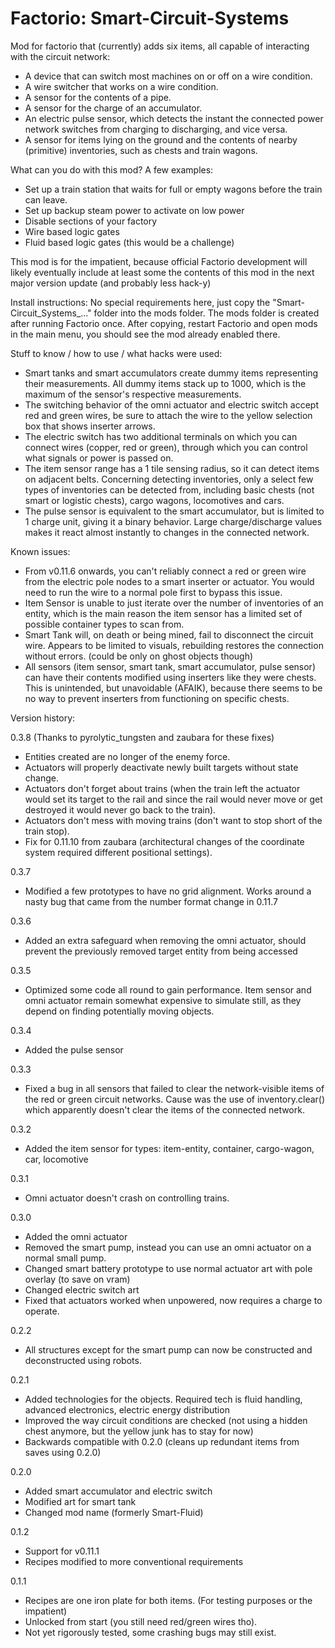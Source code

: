Factorio: Smart-Circuit-Systems
=========================

Mod for factorio that (currently) adds six items, all capable of interacting with the circuit network: 
+ A device that can switch most machines on or off on a wire condition.
+ A wire switcher that works on a wire condition.
+ A sensor for the contents of a pipe.
+ A sensor for the charge of an accumulator.
+ An electric pulse sensor, which detects the instant the connected power network switches from charging to discharging, and vice versa.
+ A sensor for items lying on the ground and the contents of nearby (primitive) inventories, such as chests and train wagons. 

What can you do with this mod? A few examples:
+ Set up a train station that waits for full or empty wagons before the train can leave.
+ Set up backup steam power to activate on low power
+ Disable sections of your factory
+ Wire based logic gates
+ Fluid based logic gates (this would be a challenge)

This mod is for the impatient, because official Factorio development will likely eventually include at least some the contents of this mod in the next major version update (and probably less hack-y)

Install instructions:
No special requirements here, just copy the "Smart-Circuit_Systems_..." folder into the mods folder. The mods folder is created after running Factorio once. After copying, restart Factorio and open mods in the main menu, you should see the mod already enabled there.

Stuff to know / how to use / what hacks were used: 
+ Smart tanks and smart accumulators create dummy items representing their measurements. All dummy items stack up to 1000, which is the maximum of the sensor's respective measurements.
+ The switching behavior of the omni actuator and electric switch accept red and green wires, be sure to attach the wire to the yellow selection box that shows inserter arrows.
+ The electric switch has two additional terminals on which you can connect wires (copper, red or green), through which you can control what signals or power is passed on.
+ The item sensor range has a 1 tile sensing radius, so it can detect items on adjacent belts. Concerning detecting inventories, only a select few types of inventories can be detected from, including basic chests (not smart or logistic chests), cargo wagons, locomotives and cars.
+ The pulse sensor is equivalent to the smart accumulator, but is limited to 1 charge unit, giving it a binary behavior. Large charge/discharge values makes it react almost instantly to changes in the connected network.

Known issues:
+ From v0.11.6 onwards, you can't reliably connect a red or green wire from the electric pole nodes to a smart inserter or actuator. You would need to run the wire to a normal pole first to bypass this issue.
+ Item Sensor is unable to just iterate over the number of inventories of an entity, which is the main reason the item sensor has a limited set of possible container types to scan from.
+ Smart Tank will, on death or being mined, fail to disconnect the circuit wire. Appears to be limited to visuals, rebuilding restores the connection without errors. (could be only on ghost objects though)
+ All sensors (item sensor, smart tank, smart accumulator, pulse sensor) can have their contents modified using inserters like they were chests. This is unintended, but unavoidable (AFAIK), because there seems to be no way to prevent inserters from functioning on specific chests.

Version history:

0.3.8 
(Thanks to pyrolytic_tungsten and zaubara for these fixes)
+ Entities created are no longer of the enemy force.
+ Actuators will properly deactivate newly built targets without state change.
+ Actuators don't forget about trains (when the train left the actuator would set its target to the rail and since the rail would never move or get destroyed it would never go back to the train).
+ Actuators don't mess with moving trains (don't want to stop short of the train stop).
+ Fix for 0.11.10 from zaubara (architectural changes of the coordinate system required different positional settings).

0.3.7
+ Modified a few prototypes to have no grid alignment. Works around a nasty bug that came from the number format change in 0.11.7

0.3.6
+ Added an extra safeguard when removing the omni actuator, should prevent the previously removed target entity from being accessed

0.3.5
+ Optimized some code all round to gain performance. Item sensor and omni actuator remain somewhat expensive to simulate still, as they depend on finding potentially moving objects.

0.3.4
+ Added the pulse sensor

0.3.3
+ Fixed a bug in all sensors that failed to clear the network-visible items of the red or green circuit networks. Cause was the use of inventory.clear() which apparently doesn't clear the items of the connected network.

0.3.2
+ Added the item sensor for types: item-entity, container, cargo-wagon, car, locomotive

0.3.1
+ Omni actuator doesn't crash on controlling trains.

0.3.0
+ Added the omni actuator
+ Removed the smart pump, instead you can use an omni actuator on a normal small pump.
+ Changed smart battery prototype to use normal actuator art with pole overlay (to save on vram)
+ Changed electric switch art
+ Fixed that actuators worked when unpowered, now requires a charge to operate.

0.2.2
+ All structures except for the smart pump can now be constructed and deconstructed using robots. 

0.2.1
+ Added technologies for the objects. Required tech is fluid handling, advanced electronics, electric energy distribution
+ Improved the way circuit conditions are checked (not using a hidden chest anymore, but the yellow junk has to stay for now)
+ Backwards compatible with 0.2.0 (cleans up redundant items from saves using 0.2.0)
	
0.2.0
+ Added smart accumulator and electric switch
+ Modified art for smart tank
+ Changed mod name (formerly Smart-Fluid)
	
0.1.2
+ Support for v0.11.1
+ Recipes modified to more conventional requirements
	
0.1.1
+ Recipes are one iron plate for both items. (For testing purposes or the impatient)
+ Unlocked from start (you still need red/green wires tho).
+ Not yet rigorously tested, some crashing bugs may still exist.
	
	


